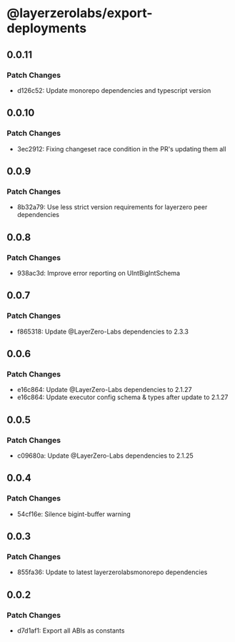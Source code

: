 # @layerzerolabs/export-deployments

## 0.0.11

### Patch Changes

- d126c52: Update monorepo dependencies and typescript version

## 0.0.10

### Patch Changes

- 3ec2912: Fixing changeset race condition in the PR's updating them all

## 0.0.9

### Patch Changes

- 8b32a79: Use less strict version requirements for layerzero peer dependencies

## 0.0.8

### Patch Changes

- 938ac3d: Improve error reporting on UIntBigIntSchema

## 0.0.7

### Patch Changes

- f865318: Update @LayerZero-Labs dependencies to 2.3.3

## 0.0.6

### Patch Changes

- e16c864: Update @LayerZero-Labs dependencies to 2.1.27
- e16c864: Update executor config schema & types after update to 2.1.27

## 0.0.5

### Patch Changes

- c09680a: Update @LayerZero-Labs dependencies to 2.1.25

## 0.0.4

### Patch Changes

- 54cf16e: Silence bigint-buffer warning

## 0.0.3

### Patch Changes

- 855fa36: Update to latest layerzerolabsmonorepo dependencies

## 0.0.2

### Patch Changes

- d7d1af1: Export all ABIs as constants
